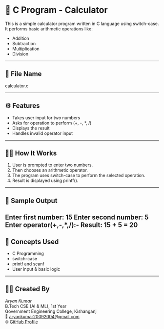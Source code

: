 # 🧮 C Program - Calculator

This is a simple calculator program written in C language using switch-case.  
It performs basic arithmetic operations like:

- Addition
- Subtraction
- Multiplication
- Division

---

## 📂 File Name
calculator.c

---

## ⚙️ Features
- Takes user input for two numbers
- Asks for operation to perform (+, -, *, /)
- Displays the result
- Handles invalid operator input

---

## 🧑‍💻 How It Works

1. User is prompted to enter two numbers.
2. Then chooses an arithmetic operator.
3. The program uses switch-case to perform the selected operation.
4. Result is displayed using printf().

---

## 📌 Sample Output
Enter first number: 15
Enter second number: 5
Enter operator(+,-,*,/):-
Result: 15 + 5 = 20
---

## 🧠 Concepts Used

- C Programming
- switch-case
- printf and scanf
- User input & basic logic

---

## 👨‍🎓 Created By

*Aryan Kumar*  
B.Tech CSE (AI & ML), 1st Year  
Government Engineering College, Kishanganj  
📧 [aryankumar20092004@gmail.com](mailto:aryankumar20092004@gmail.com)  
🌐 [GitHub Profile](https://github.com/aryan2004747)
